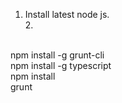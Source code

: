 1. Install latest node js.<br>
2.<br>
<br>
npm install -g grunt-cli<br>
npm install -g typescript<br>
npm install<br>
grunt<br>